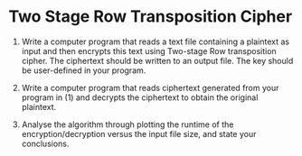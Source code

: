 # Two Stage Row Transposition Cipher


1. Write a computer program that reads a text file containing a plaintext as input and then encrypts this text using Two-stage Row transposition cipher. The ciphertext should be written to an output file. The key should be user-defined in your program.

2. Write a computer program that reads ciphertext generated from your program in (1) and decrypts the ciphertext to obtain the original plaintext.

3. Analyse the algorithm through plotting the runtime of the encryption/decryption versus the input file size, and state your conclusions.
